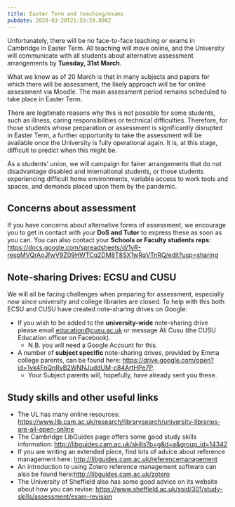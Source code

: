 ```yaml
---
title: Easter Term and teaching/exams
pubdate: 2020-03-20T21:59:59.898Z
---
```

Unfortunately, there will be no face-to-face teaching or exams in Cambridge in Easter Term. All teaching will move online, and the University will communicate with all students about alternative assessment arrangements by **Tuesday, 31st March**. 

What we know as of 20 March is that in many subjects and papers for which there will be assessment, the likely approach will be for online assessment via Moodle. The main assessment period remains scheduled to take place in Easter Term. 

There are legitimate reasons why this is not possible for some students, such as illness, caring responsibilities or technical difficulties. Therefore, for those students whose preparation or assessment is significantly disrupted in Easter Term, a further opportunity to take the assessment will be available once the University is fully operational again. It is, at this stage, difficult to predict when this might be. 

As a students’ union, we will campaign for fairer arrangements that do not disadvantage disabled and international students, or those students experiencing difficult home environments, variable access to work tools and spaces, and demands placed upon them by the pandemic.

## Concerns about assessment

If you have concerns about alternative forms of assessment, we encourage you to get in contact with your **DoS and Tutor** to express these as soon as you can.  You can also contact your **Schools or Faculty students reps**: https://docs.google.com/spreadsheets/d/1yR-respMVQrAoJfwV9Z09HWTCq2DM8T8SX1wRqVTnRQ/edit?usp=sharing

## Note-sharing Drives: ECSU and CUSU

We will all be facing challenges when preparing for assessment, especially now since university and college libraries are closed.  To help with this both ECSU and CUSU have created note-sharing drives on Google: 

* If you wish to be added to the **university-wide** note-sharing drive please email education@cusu.ac.uk or message Ali Cusu (the CUSU Education officer on Facebook). 
  * N.B. you will need a Google Account for this.  
* A number of **subject specific** note-sharing drives, provided by Emma college parents, can be found here: https://drive.google.com/open?id=1yk4FnQnRvB2WNNJuddUM-c84ArtHPe7P. 
  * Your Subject parents will, hopefully, have already sent you these.



## Study skills and other useful links

* The UL has many online resources: https://www.lib.cam.ac.uk/research/librarysearch/university-libraries-are-all-open-online
* The Cambridge LibGuides page offers some good study skills information: http://libguides.cam.ac.uk/skills?b=g&d=a&group_id=14342
* If you are writing an extended piece, find lots of advice about reference management here: http://libguides.cam.ac.uk/referencemanagement
* An introduction to using Zotero reference management software can also be found here:http://libguides.cam.ac.uk/zotero
* The University of Sheffield also has some good advice on its website about how you can revise: https://www.sheffield.ac.uk/ssid/301/study-skills/assessment/exam-revision
